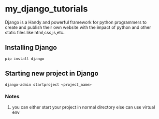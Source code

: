 # my_django_tutorials
Django is a Handy and powerful framework for python programmers to create and publish their own website with the impact of python and other static files like html,css,js,etc..
## Installing Django
```
pip install django
```

## Starting new project in Django
```
django-admin startproject <project_name>
```
### Notes
1. you can either start your project in normal directory else can use virtual env


